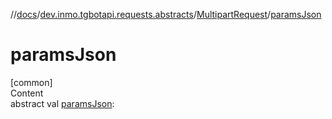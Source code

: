 //[docs](../../../index.md)/[dev.inmo.tgbotapi.requests.abstracts](../index.md)/[MultipartRequest](index.md)/[paramsJson](params-json.md)



# paramsJson  
[common]  
Content  
abstract val [paramsJson](params-json.md):   



